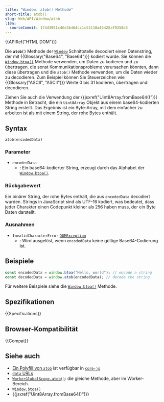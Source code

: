 ```yaml
---
title: "Window: atob() Methode"
short-title: atob()
slug: Web/API/Window/atob
l10n:
  sourceCommit: 174d3951c46e3b464cc1c53110a46428af9358d5
---
```


{{APIRef("HTML DOM")}}

Die **`atob()`** Methode der [`Window`](/de/docs/Web/API/Window) Schnittstelle decodiert einen Datenstring, der mit {{Glossary("Base64", "Base64")}} kodiert wurde. Sie können die [`Window.btoa()`](/de/docs/Web/API/Window/btoa) Methode verwenden, um Daten zu kodieren und zu übertragen, die sonst Kommunikationsprobleme verursachen könnten, dann diese übertragen und die `atob()` Methode verwenden, um die Daten wieder zu decodieren. Zum Beispiel können Sie Steuerzeichen wie {{Glossary("ASCII", "ASCII")}} Werte 0 bis 31 kodieren, übertragen und decodieren.

Ziehen Sie auch die Verwendung der {{jsxref("Uint8Array.fromBase64()")}} Methode in Betracht, die ein `Uint8Array` Objekt aus einem base64-kodierten String erstellt. Das Ergebnis ist ein Byte-Array, mit dem einfacher zu arbeiten ist als mit einem String, der rohe Bytes enthält.

## Syntax

```js-nolint
atob(encodedData)
```

### Parameter

- `encodedData`
  - : Ein base64-kodierter String, erzeugt durch das Alphabet der [`Window.btoa()`](/de/docs/Web/API/Window/btoa).

### Rückgabewert

Ein binärer String, der rohe Bytes enthält, die aus `encodedData` decodiert wurden. Strings in JavaScript sind als UTF-16 kodiert, was bedeutet, dass jeder Charakter einen Codepunkt kleiner als 256 haben muss, der ein Byte Daten darstellt.

### Ausnahmen

- `InvalidCharacterError` [`DOMException`](/de/docs/Web/API/DOMException)
  - : Wird ausgelöst, wenn `encodedData` keine gültige Base64-Codierung ist.

## Beispiele

```js
const encodedData = window.btoa("Hello, world"); // encode a string
const decodedData = window.atob(encodedData); // decode the string
```

Für weitere Beispiele siehe die [`Window.btoa()`](/de/docs/Web/API/Window/btoa) Methode.

## Spezifikationen

{{Specifications}}

## Browser-Kompatibilität

{{Compat}}

## Siehe auch

- [Ein Polyfill von `atob`](https://github.com/zloirock/core-js#base64-utility-methods) ist verfügbar in [`core-js`](https://github.com/zloirock/core-js)
- [`data` URLs](/de/docs/Web/URI/Reference/Schemes/data)
- [`WorkerGlobalScope.atob()`](/de/docs/Web/API/WorkerGlobalScope/atob): die gleiche Methode, aber im Worker-Bereich.
- [`Window.btoa()`](/de/docs/Web/API/Window/btoa)
- {{jsxref("Uint8Array.fromBase64()")}}
